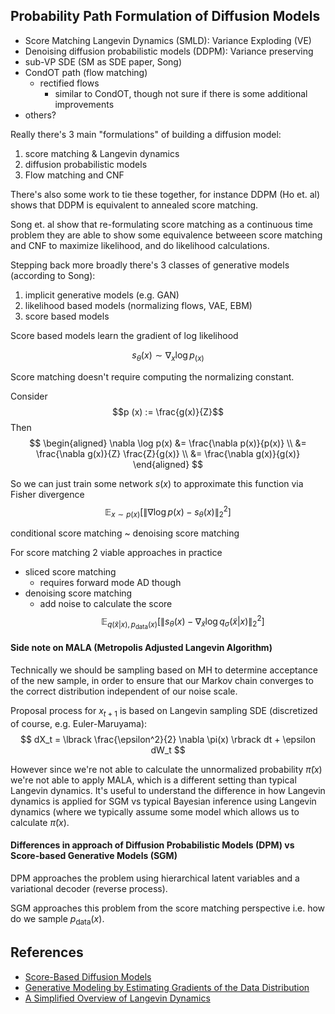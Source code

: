 

## Probability Path Formulation of Diffusion Models


- Score Matching Langevin Dynamics (SMLD): Variance Exploding (VE)
- Denoising diffusion probabilistic models (DDPM): Variance preserving
- sub-VP SDE (SM as SDE paper, Song)
- CondOT path (flow matching)
    - rectified flows
        - similar to CondOT, though not sure if there is some additional improvements
- others?




Really there's 3 main "formulations" of building a diffusion model:
1. score matching & Langevin dynamics
2. diffusion probabilistic models
3. Flow matching and CNF


There's also some work to tie these together, for instance DDPM (Ho et. al) shows that DDPM is equivalent to annealed score matching.

Song et. al show that re-formulating score matching as a continuous time problem they are able to show some equivalence betweeen score matching and CNF to maximize likelihood, and do likelihood calculations.




Stepping back more broadly there's 3 classes of generative models (according to Song):
1. implicit generative models (e.g. GAN)
2. likelihood based models (normalizing flows, VAE, EBM)
3. score based models


Score based models learn the gradient of log likelihood

$$
s_\theta(x) \sim \nabla_x \log p_(x)
$$




Score matching doesn't require computing the normalizing constant.

Consider
$$p (x) := \frac{g(x)}{Z}$$
Then
$$
\begin{aligned}
\nabla \log p(x) &= \frac{\nabla p(x)}{p(x)} \\
&= \frac{\nabla g(x)}{Z} \frac{Z}{g(x)} \\
&= \frac{\nabla g(x)}{g(x)}
\end{aligned}
$$

So we can just train some network $s(x)$ to approximate this function via Fisher divergence
$$
\mathbb{E}_{x \sim p(x)} \lbrack \| \nabla \log p(x) - s_\theta(x) \|^2_2 \rbrack
$$



conditional score matching ~ denoising score matching

For score matching 2 viable approaches in practice
- sliced score matching
    - requires forward mode AD though
- denoising score matching
    - add noise to calculate the score
    $$
    \mathbb{E}_{q(\tilde{x}|x), p_\text{data}(x)} \lbrack \|s_\theta(x) - \nabla_{\tilde{x}} \log q_\sigma(\tilde{x}|x) \|_2^2 \rbrack
    $$



#### Side note on MALA (Metropolis Adjusted Langevin Algorithm)
Technically we should be sampling based on MH to determine acceptance of the new sample, in order to ensure that our Markov chain converges to the correct distribution independent of our noise scale.

Proposal process for $x_{t+1}$ is based on Langevin sampling SDE (discretized of course, e.g. Euler-Maruyama):
$$
dX_t = \lbrack \frac{\epsilon^2}{2} \nabla \pi(x) \rbrack dt + \epsilon dW_t
$$

However since we're not able to calculate the unnormalized probability $\tilde{\pi}(x)$ we're not able to apply MALA, which is a different setting than typical Langevin dynamics.
It's useful to understand the difference in how Langevin dynamics is applied for SGM vs typical Bayesian inference using Langevin dynamics (where we typically assume some model which allows us to calculate $\tilde{\pi}(x)$.



#### Differences in approach of Diffusion Probabilistic Models (DPM) vs Score-based Generative Models (SGM)

DPM approaches the problem using hierarchical latent variables and a variational decoder (reverse process).

SGM approaches this problem from the score matching perspective i.e. how do we sample $p_\text{data}(x)$.



## References
- [Score-Based Diffusion Models](https://fanpu.io/blog/2023/score-based-diffusion-models/)
- [Generative Modeling by Estimating Gradients of the Data Distribution](https://yang-song.net/blog/2021/score/)
- [A Simplified Overview of Langevin Dynamics](https://friedmanroy.github.io/blog/2022/Langevin/)
